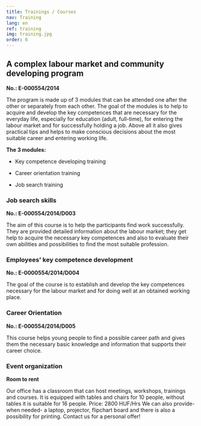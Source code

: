 ```yaml
---
title: Trainings / Courses
nav: Training
lang: en
ref: training
img: training.jpg
order: 6
---
```


## __A complex labour market and community developing program__

__No.: E-000554/2014__

The program is made up of 3 modules that can be attended one after the other or
separately from each other. The goal of the modules is to help to acquire and
develop the key competences that are necessary for the everyday life, especially
for education (adult, full-time), for entering the labour market and for successfully
holding a job. Above all it also gives practical tips and helps to make conscious
decisions about the most suitable career and entering working life.

__The 3 modules:__

- Key competence developing training

- Career orientation training

- Job search training

### __Job search skills__

__No.: E-000554/2014/D003__

The aim of this course is to help the participants find work successfully. They are
provided detailed information about the labour market; they get help to acquire
the necessary key competences and also to evaluate their own abilities and
possibilities to find the most suitable profession.

### __Employees' key competence development__

__No.: E-0000554/2014/D004__

The goal of the course is to establish and develop the key competences necessary
for the labour market and for doing well at an obtained working place.

### __Career Orientation__

__No.: E-000554/2014/D005__

This course helps young people to find a possible career path and gives them the
necessary basic knowledge and information that supports their career choice.

### __Event organization__

__Room to rent__

Our office has a classroom that can host meetings, workshops, trainings and
courses. It is equipped with tables and chairs for 10 people, without tables it is
suitable for 16 people.
Price: 2800 HUF/Hrs
We can also provide- when needed- a laptop, projector, flipchart board and there is
also a possibility for printing. Contact us for a personal offer!
